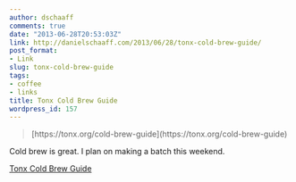```yaml
---
author: dschaaff
comments: true
date: "2013-06-28T20:53:03Z"
link: http://danielschaaff.com/2013/06/28/tonx-cold-brew-guide/
post_format:
- Link
slug: tonx-cold-brew-guide
tags:
- coffee
- links
title: Tonx Cold Brew Guide
wordpress_id: 157
---
```


<blockquote>[https://tonx.org/cold-brew-guide](https://tonx.org/cold-brew-guide)</blockquote>





Cold brew is great.  I plan on making a batch this weekend.

  
[Tonx Cold Brew Guide](https://tonx.org/cold-brew-guide)
